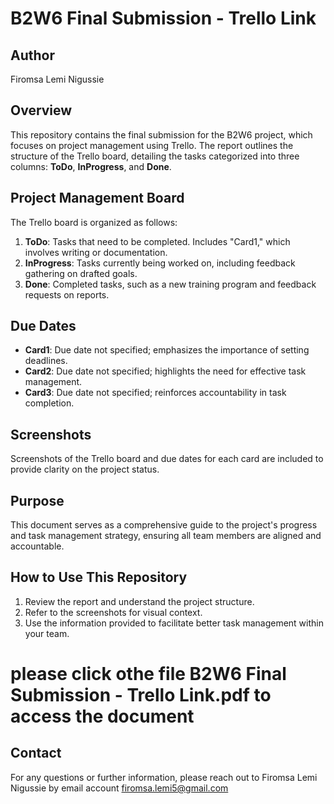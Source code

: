 # B2W6 Final Submission - Trello Link

## Author
Firomsa Lemi Nigussie

## Overview
This repository contains the final submission for the B2W6 project, which focuses on project management using Trello. The report outlines the structure of the Trello board, detailing the tasks categorized into three columns: **ToDo**, **InProgress**, and **Done**.

## Project Management Board
The Trello board is organized as follows:

1. **ToDo**: Tasks that need to be completed. Includes "Card1," which involves writing or documentation.
2. **InProgress**: Tasks currently being worked on, including feedback gathering on drafted goals.
3. **Done**: Completed tasks, such as a new training program and feedback requests on reports.

## Due Dates
- **Card1**: Due date not specified; emphasizes the importance of setting deadlines.
- **Card2**: Due date not specified; highlights the need for effective task management.
- **Card3**: Due date not specified; reinforces accountability in task completion.

## Screenshots
Screenshots of the Trello board and due dates for each card are included to provide clarity on the project status.

## Purpose
This document serves as a comprehensive guide to the project's progress and task management strategy, ensuring all team members are aligned and accountable.

## How to Use This Repository
1. Review the report and understand the project structure.
2. Refer to the screenshots for visual context.
3. Use the information provided to facilitate better task management within your team.
# please click othe file  B2W6 Final Submission - Trello Link.pdf to access the document
## Contact
For any questions or further information, please reach out to Firomsa Lemi Nigussie  by email account firomsa.lemi5@gmail.com
